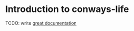 # Introduction to conways-life

TODO: write [great documentation](http://jacobian.org/writing/great-documentation/what-to-write/)
